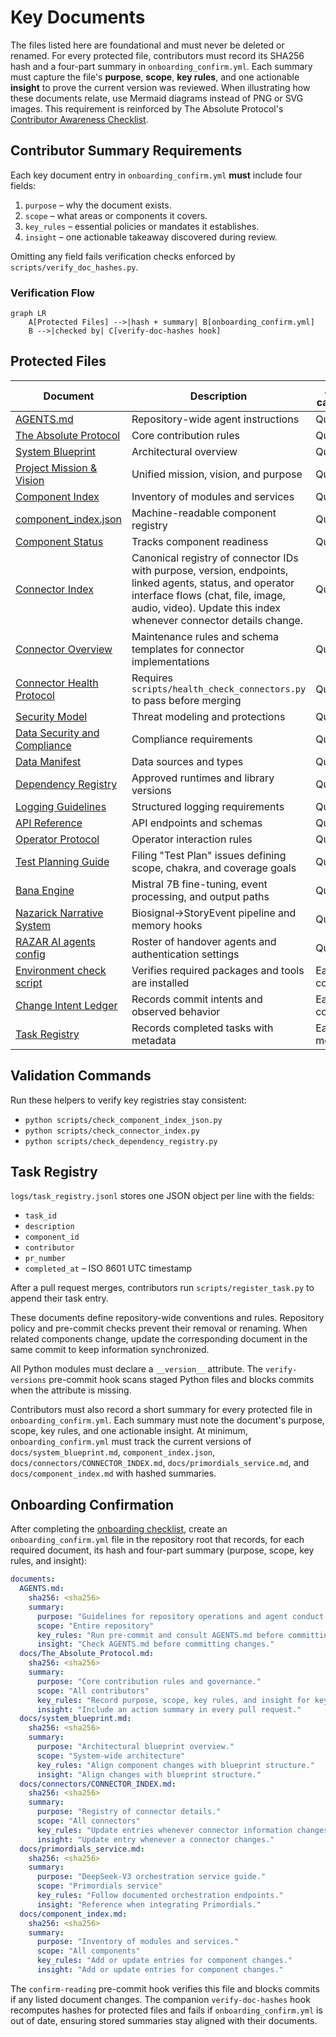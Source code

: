 # Key Documents

The files listed here are foundational and must never be deleted or renamed.
For every protected file, contributors must record its SHA256 hash and a four-part
summary in `onboarding_confirm.yml`. Each summary must capture the file's **purpose**,
**scope**, **key rules**, and one actionable **insight** to prove the current version was
reviewed. When illustrating how these documents relate, use Mermaid diagrams instead of
PNG or SVG images. This requirement is reinforced by The Absolute Protocol's
[Contributor Awareness Checklist](The_Absolute_Protocol.md#contributor-awareness-checklist).

## Contributor Summary Requirements
Each key document entry in `onboarding_confirm.yml` **must** include four
fields:

1. `purpose` – why the document exists.
2. `scope` – what areas or components it covers.
3. `key_rules` – essential policies or mandates it establishes.
4. `insight` – one actionable takeaway discovered during review.

Omitting any field fails verification checks enforced by `scripts/verify_doc_hashes.py`.

### Verification Flow

```mermaid
graph LR
    A[Protected Files] -->|hash + summary| B[onboarding_confirm.yml]
    B -->|checked by| C[verify-doc-hashes hook]
```

## Protected Files

| Document | Description | Audit cadence |
| --- | --- | --- |
| [AGENTS.md](../AGENTS.md) | Repository-wide agent instructions | Quarterly |
| [The Absolute Protocol](The_Absolute_Protocol.md) | Core contribution rules | Quarterly |
| [System Blueprint](system_blueprint.md) | Architectural overview | Quarterly |
| [Project Mission & Vision](project_mission_vision.md) | Unified mission, vision, and purpose | Quarterly |
| [Component Index](component_index.md) | Inventory of modules and services | Quarterly |
| [component_index.json](../component_index.json) | Machine-readable component registry | Quarterly |
| [Component Status](component_status.md) | Tracks component readiness | Quarterly |
| [Connector Index](connectors/CONNECTOR_INDEX.md) | Canonical registry of connector IDs with purpose, version, endpoints, linked agents, status, and operator interface flows (chat, file, image, audio, video). Update this index whenever connector details change. | Quarterly |
| [Connector Overview](connectors/README.md) | Maintenance rules and schema templates for connector implementations | Quarterly |
| [Connector Health Protocol](connector_health_protocol.md) | Requires `scripts/health_check_connectors.py` to pass before merging | Quarterly |
| [Security Model](security_model.md) | Threat modeling and protections | Quarterly |
| [Data Security and Compliance](data_security.md) | Compliance requirements | Quarterly |
| [Data Manifest](data_manifest.md) | Data sources and types | Quarterly |
| [Dependency Registry](dependency_registry.md) | Approved runtimes and library versions | Quarterly |
| [Logging Guidelines](logging_guidelines.md) | Structured logging requirements | Quarterly |
| [API Reference](api_reference.md) | API endpoints and schemas | Quarterly |
| [Operator Protocol](operator_protocol.md) | Operator interaction rules | Quarterly |
| [Test Planning Guide](onboarding/test_planning.md) | Filing "Test Plan" issues defining scope, chakra, and coverage goals | Quarterly |
| [Bana Engine](bana_engine.md) | Mistral 7B fine-tuning, event processing, and output paths | Quarterly |
| [Nazarick Narrative System](nazarick_narrative_system.md) | Biosignal→StoryEvent pipeline and memory hooks | Quarterly |
| [RAZAR AI agents config](../config/razar_ai_agents.json) | Roster of handover agents and authentication settings | Quarterly |
| [Environment check script](../scripts/check_env.py) | Verifies required packages and tools are installed | Each commit |
| [Change Intent Ledger](../logs/change_intent.jsonl) | Records commit intents and observed behavior | Each commit |
| [Task Registry](../logs/task_registry.jsonl) | Records completed tasks with metadata | Each merge |

## Validation Commands

Run these helpers to verify key registries stay consistent:

- `python scripts/check_component_index_json.py`
- `python scripts/check_connector_index.py`
- `python scripts/check_dependency_registry.py`

## Task Registry

`logs/task_registry.jsonl` stores one JSON object per line with the fields:

- `task_id`
- `description`
- `component_id`
- `contributor`
- `pr_number`
- `completed_at` – ISO 8601 UTC timestamp

After a pull request merges, contributors run
`scripts/register_task.py` to append their task entry.

These documents define repository-wide conventions and rules. Repository policy
and pre-commit checks prevent their removal or renaming. When related components
change, update the corresponding document in the same commit to keep information
synchronized.

All Python modules must declare a `__version__` attribute. The `verify-versions`
pre-commit hook scans staged Python files and blocks commits when the attribute
is missing.

Contributors must also record a short summary for every protected file in
`onboarding_confirm.yml`. Each summary must note the document's purpose, scope,
key rules, and one actionable insight. At minimum, `onboarding_confirm.yml` must track the
current versions of `docs/system_blueprint.md`, `component_index.json`,
`docs/connectors/CONNECTOR_INDEX.md`, `docs/primordials_service.md`, and
`docs/component_index.md` with hashed summaries.

## Onboarding Confirmation

After completing the [onboarding checklist](onboarding/README.md), create an
`onboarding_confirm.yml` file in the repository root that records, for each
required document, its hash and four-part summary (purpose, scope, key rules,
and insight):

```yaml
documents:
  AGENTS.md:
    sha256: <sha256>
    summary:
      purpose: "Guidelines for repository operations and agent conduct."
      scope: "Entire repository"
      key_rules: "Run pre-commit and consult AGENTS.md before committing."
      insight: "Check AGENTS.md before committing changes."
  docs/The_Absolute_Protocol.md:
    sha256: <sha256>
    summary:
      purpose: "Core contribution rules and governance."
      scope: "All contributors"
      key_rules: "Record purpose, scope, key rules, and insight for key docs."
      insight: "Include an action summary in every pull request."
  docs/system_blueprint.md:
    sha256: <sha256>
    summary:
      purpose: "Architectural blueprint overview."
      scope: "System-wide architecture"
      key_rules: "Align component changes with blueprint structure."
      insight: "Align changes with blueprint structure."
  docs/connectors/CONNECTOR_INDEX.md:
    sha256: <sha256>
    summary:
      purpose: "Registry of connector details."
      scope: "All connectors"
      key_rules: "Update entries whenever connector information changes."
      insight: "Update entry whenever a connector changes."
  docs/primordials_service.md:
    sha256: <sha256>
    summary:
      purpose: "DeepSeek-V3 orchestration service guide."
      scope: "Primordials service"
      key_rules: "Follow documented orchestration endpoints."
      insight: "Reference when integrating Primordials."
  docs/component_index.md:
    sha256: <sha256>
    summary:
      purpose: "Inventory of modules and services."
      scope: "All components"
      key_rules: "Add or update entries for component changes."
      insight: "Add or update entries for component changes."
```

The `confirm-reading` pre-commit hook verifies this file and blocks commits if
any listed document changes. The companion `verify-doc-hashes` hook recomputes
hashes for protected files and fails if `onboarding_confirm.yml` is out of date,
ensuring stored summaries stay aligned with their documents.
